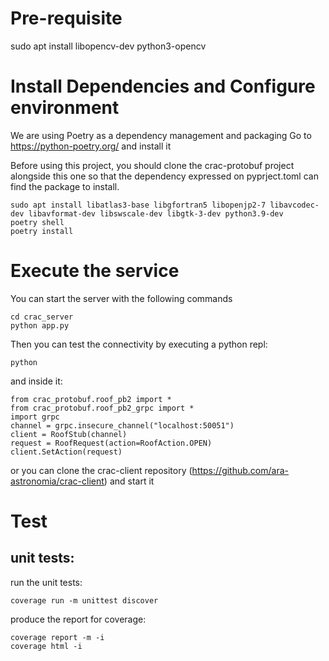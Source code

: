 # Pre-requisite

sudo apt install libopencv-dev python3-opencv

# Install Dependencies and Configure environment

We are using Poetry as a dependency management and packaging
Go to https://python-poetry.org/ and install it

Before using this project, you should clone the crac-protobuf project 
alongside this one so that the dependency expressed on pyprject.toml 
can find the package to install.

```
sudo apt install libatlas3-base libgfortran5 libopenjp2-7 libavcodec-dev libavformat-dev libswscale-dev libgtk-3-dev python3.9-dev
poetry shell
poetry install
```

# Execute the service

You can start the server with the following commands
```
cd crac_server
python app.py
```

Then you can test the connectivity by executing a python repl:

```
python
```

and inside it:

```
from crac_protobuf.roof_pb2 import *
from crac_protobuf.roof_pb2_grpc import *
import grpc
channel = grpc.insecure_channel("localhost:50051")
client = RoofStub(channel)
request = RoofRequest(action=RoofAction.OPEN)
client.SetAction(request)
```

or you can clone the crac-client repository (https://github.com/ara-astronomia/crac-client) and start it

# Test

## unit tests:

run the unit tests:

```
coverage run -m unittest discover
```

produce the report for coverage:

```
coverage report -m -i
coverage html -i
```